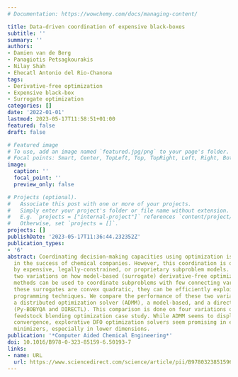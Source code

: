 ```yaml
---
# Documentation: https://wowchemy.com/docs/managing-content/

title: Data-driven coordination of expensive black-boxes
subtitle: ''
summary: ''
authors:
- Damien van de Berg
- Panagiotis Petsagkourakis
- Nilay Shah
- Ehecatl Antonio del Rio-Chanona
tags:
- Derivative-free optimization
- Expensive black-box
- Surrogate optimization
categories: []
date: '2022-01-01'
lastmod: 2023-05-17T11:58:51+01:00
featured: false
draft: false

# Featured image
# To use, add an image named `featured.jpg/png` to your page's folder.
# Focal points: Smart, Center, TopLeft, Top, TopRight, Left, Right, BottomLeft, Bottom, BottomRight.
image:
  caption: ''
  focal_point: ''
  preview_only: false

# Projects (optional).
#   Associate this post with one or more of your projects.
#   Simply enter your project's folder or file name without extension.
#   E.g. `projects = ["internal-project"]` references `content/project/deep-learning/index.md`.
#   Otherwise, set `projects = []`.
projects: []
publishDate: '2023-05-17T11:36:44.232352Z'
publication_types:
- '6'
abstract: Coordinating decision-making capacities using optimization is a key factor
  in the success of chemical companies. However, this coordination is often inhibited
  by expensive, legally-constrained, or proprietary subproblem models. We propose
  two variations on how model-based (surrogate) derivative-free optimization (DFO)
  methods can be used to coordinate subproblems with few connecting variables. When
  these surrogates are convex quadratic, they can be efficiently exploited using semidefinite
  programming techniques. We compare the performance of these two variations with
  a distributed optimization solver (ADMM), a model-based, and a direct DFO solver
  (Py-BOBYQA and DIRECTL). This comparison is done on four variations of an economic-environmental
  feedstock blending optimization case study. While ADMM seems to display faster initial
  convergence, explorative DFO optimization solvers seem promising in escaping local
  minimizers, especially in lower dimensions.
publication: '*Computer Aided Chemical Engineering*'
doi: 10.1016/B978-0-323-85159-6.50193-7
links:
- name: URL
  url: https://www.sciencedirect.com/science/article/pii/B9780323851596501937
---
```

